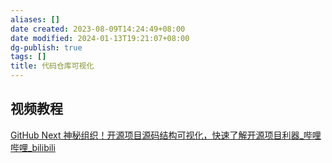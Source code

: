 ```yaml
---
aliases: []
date created: 2023-08-09T14:24:49+08:00
date modified: 2024-01-13T19:21:07+08:00
dg-publish: true
tags: []
title: 代码仓库可视化
---
```


## 视频教程
[GitHub Next 神秘组织！开源项目源码结构可视化，快速了解开源项目利器\_哔哩哔哩\_bilibili](https://www.bilibili.com/video/BV13k4y157cE/?spm_id_from=333.337.search-card.all.click)